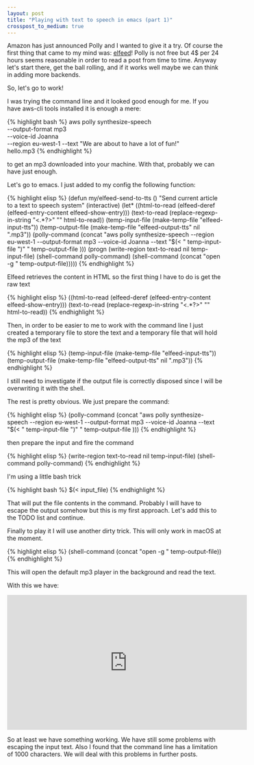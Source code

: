 ```yaml
---
layout: post
title: "Playing with text to speech in emacs (part 1)"
crosspost_to_medium: true
---
```

Amazon has just announced Polly and I wanted to give it a try. Of course the first thing that came to my mind was: [elfeed](https://github.com/skeeto/elfeed)! Polly is not free but 4$ per 24 hours seems reasonable in order to read a post from time to time. Anyway let's start there, get the ball rolling, and if it works well maybe we can think in adding more backends.

So, let's go to work!

I was trying the command line and it looked good enough for me. If you have aws-cli tools installed it is enough a mere:

{% highlight bash %}
aws polly synthesize-speech \
    --output-format mp3 \
    --voice-id Joanna \
    --region eu-west-1
    --text "We are about to have a lot of fun!" \
    hello.mp3
{% endhighlight %}

to get an mp3 downloaded into your machine. With that, probably we can have just enough.

Let's go to emacs. I just added to my config the following function:

{% highlight elisp %}
(defun my/elfeed-send-to-tts ()
  "Send current article to a text to speech system"
  (interactive)
  (let*
    ((html-to-read (elfeed-deref (elfeed-entry-content elfeed-show-entry)))
     (text-to-read (replace-regexp-in-string "<.*?>" "" html-to-read))
     (temp-input-file (make-temp-file "elfeed-input-tts"))
     (temp-output-file (make-temp-file "elfeed-output-tts" nil ".mp3"))
     (polly-command (concat "aws polly synthesize-speech --region eu-west-1 --output-format mp3 --voice-id Joanna --text \"$(< " temp-input-file ")\" " temp-output-file )))
    (progn
      (write-region text-to-read nil temp-input-file)
      (shell-command polly-command)
      (shell-command (concat "open -g " temp-output-file)))))
{% endhighlight %}

Elfeed retrieves the content in HTML so the first thing I have to do is get the raw text

{% highlight elisp %}
((html-to-read (elfeed-deref (elfeed-entry-content elfeed-show-entry)))
 (text-to-read (replace-regexp-in-string "<.*?>" "" html-to-read))
{% endhighlight %}

Then, in order to be easier to me to work with the command line I just created a temporary file to store the text and a temporary file that will hold the mp3 of the text

{% highlight elisp  %}
(temp-input-file (make-temp-file "elfeed-input-tts"))
(temp-output-file (make-temp-file "elfeed-output-tts" nil ".mp3"))
{% endhighlight %}

I still need to investigate if the output file is correctly disposed since I will be overwriting it with the shell.

The rest is pretty obvious. We just prepare the command:

{% highlight elisp %}
(polly-command (concat "aws polly synthesize-speech --region eu-west-1 --output-format mp3 --voice-id Joanna --text \"$(< " temp-input-file ")\" " temp-output-file )))
{% endhighlight %}

then prepare the input and fire the command

{% highlight elisp %}
(write-region text-to-read nil temp-input-file)
(shell-command polly-command)
{% endhighlight %}

I'm using a little bash trick

{% highlight bash %}
$(< input_file)
{% endhighlight %}

That will put the file contents in the command. Probably I will have to escape the output somehow but this is my first approach. Let's add this to the TODO list and continue.

Finally to play it I will use another dirty trick. This will only work in macOS at the moment.

{% highlight elisp %}
(shell-command (concat "open -g " temp-output-file))
{% endhighlight %}

This will open the default mp3 player in the background and read the text.

With this we have:

<iframe width="560" height="315" src="https://www.youtube.com/embed/Tvjc9eVG1uo" frameborder="0" allowfullscreen></iframe>

So at least we have something working. We have still some problems with escaping the input text. Also I found that the command line has a limitation of 1000 characters. We will deal with this problems in further posts.
